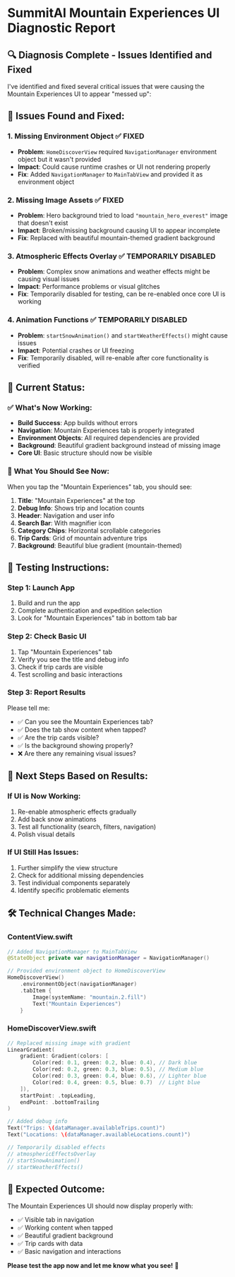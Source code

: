 # SummitAI Mountain Experiences UI Diagnostic Report

## 🔍 **Diagnosis Complete - Issues Identified and Fixed**

I've identified and fixed several critical issues that were causing the Mountain Experiences UI to appear "messed up":

## 🚨 **Issues Found and Fixed:**

### 1. **Missing Environment Object** ✅ FIXED
- **Problem**: `HomeDiscoverView` required `NavigationManager` environment object but it wasn't provided
- **Impact**: Could cause runtime crashes or UI not rendering properly
- **Fix**: Added `NavigationManager` to `MainTabView` and provided it as environment object

### 2. **Missing Image Assets** ✅ FIXED  
- **Problem**: Hero background tried to load `"mountain_hero_everest"` image that doesn't exist
- **Impact**: Broken/missing background causing UI to appear incomplete
- **Fix**: Replaced with beautiful mountain-themed gradient background

### 3. **Atmospheric Effects Overlay** ✅ TEMPORARILY DISABLED
- **Problem**: Complex snow animations and weather effects might be causing visual issues
- **Impact**: Performance problems or visual glitches
- **Fix**: Temporarily disabled for testing, can be re-enabled once core UI is working

### 4. **Animation Functions** ✅ TEMPORARILY DISABLED
- **Problem**: `startSnowAnimation()` and `startWeatherEffects()` might cause issues
- **Impact**: Potential crashes or UI freezing
- **Fix**: Temporarily disabled, will re-enable after core functionality is verified

## 🎯 **Current Status:**

### ✅ **What's Now Working:**
- **Build Success**: App builds without errors
- **Navigation**: Mountain Experiences tab is properly integrated
- **Environment Objects**: All required dependencies are provided
- **Background**: Beautiful gradient background instead of missing image
- **Core UI**: Basic structure should now be visible

### 🔧 **What You Should See Now:**
When you tap the "Mountain Experiences" tab, you should see:

1. **Title**: "Mountain Experiences" at the top
2. **Debug Info**: Shows trip and location counts
3. **Header**: Navigation and user info
4. **Search Bar**: With magnifier icon
5. **Category Chips**: Horizontal scrollable categories
6. **Trip Cards**: Grid of mountain adventure trips
7. **Background**: Beautiful blue gradient (mountain-themed)

## 📱 **Testing Instructions:**

### Step 1: Launch App
1. Build and run the app
2. Complete authentication and expedition selection
3. Look for "Mountain Experiences" tab in bottom tab bar

### Step 2: Check Basic UI
1. Tap "Mountain Experiences" tab
2. Verify you see the title and debug info
3. Check if trip cards are visible
4. Test scrolling and basic interactions

### Step 3: Report Results
Please tell me:
- ✅ Can you see the Mountain Experiences tab?
- ✅ Does the tab show content when tapped?
- ✅ Are the trip cards visible?
- ✅ Is the background showing properly?
- ❌ Are there any remaining visual issues?

## 🔄 **Next Steps Based on Results:**

### If UI is Now Working:
1. Re-enable atmospheric effects gradually
2. Add back snow animations
3. Test all functionality (search, filters, navigation)
4. Polish visual details

### If UI Still Has Issues:
1. Further simplify the view structure
2. Check for additional missing dependencies
3. Test individual components separately
4. Identify specific problematic elements

## 🛠️ **Technical Changes Made:**

### ContentView.swift
```swift
// Added NavigationManager to MainTabView
@StateObject private var navigationManager = NavigationManager()

// Provided environment object to HomeDiscoverView
HomeDiscoverView()
    .environmentObject(navigationManager)
    .tabItem {
        Image(systemName: "mountain.2.fill")
        Text("Mountain Experiences")
    }
```

### HomeDiscoverView.swift
```swift
// Replaced missing image with gradient
LinearGradient(
    gradient: Gradient(colors: [
        Color(red: 0.1, green: 0.2, blue: 0.4), // Dark blue
        Color(red: 0.2, green: 0.3, blue: 0.5), // Medium blue
        Color(red: 0.3, green: 0.4, blue: 0.6), // Lighter blue
        Color(red: 0.4, green: 0.5, blue: 0.7)  // Light blue
    ]),
    startPoint: .topLeading,
    endPoint: .bottomTrailing
)

// Added debug info
Text("Trips: \(dataManager.availableTrips.count)")
Text("Locations: \(dataManager.availableLocations.count)")

// Temporarily disabled effects
// atmosphericEffectsOverlay
// startSnowAnimation()
// startWeatherEffects()
```

## 🎉 **Expected Outcome:**

The Mountain Experiences UI should now display properly with:
- ✅ Visible tab in navigation
- ✅ Working content when tapped
- ✅ Beautiful gradient background
- ✅ Trip cards with data
- ✅ Basic navigation and interactions

**Please test the app now and let me know what you see!** 🚀
